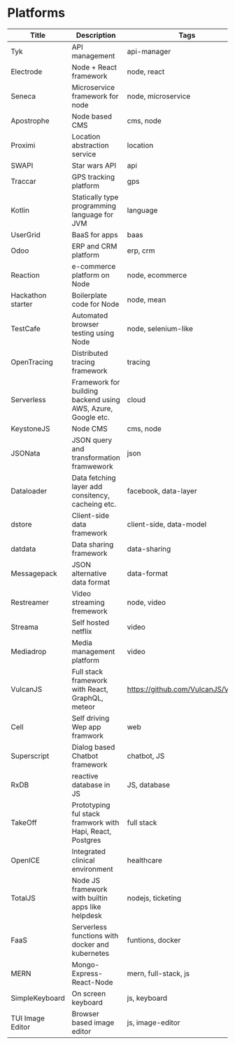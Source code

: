 # Platforms

Title | Description | Tags | Link
------------ | ------------- | ---------- | --------------
Tyk | API management | api-manager | https://tyk.io/
Electrode | Node + React framework | node, react | http://www.electrode.io/
Seneca | Microservice framework for node | node, microservice | http://senecajs.org/
Apostrophe | Node based CMS | cms, node | http://apostrophecms.org/
Proximi | Location abstraction service | location | https://proximi.io/
SWAPI | Star wars API | api | https://github.com/phalt/swapi
Traccar | GPS tracking platform | gps | https://www.traccar.org/
Kotlin | Statically type programming language for JVM | language | https://kotlinlang.org/
UserGrid | BaaS for apps | baas | https://usergrid.apache.org/
Odoo | ERP and CRM platform | erp, crm | https://www.odoo.com/
Reaction | e-commerce platform on Node | node, ecommerce | https://github.com/reactioncommerce/reaction
Hackathon starter | Boilerplate code for Node | node, mean | https://github.com/sahat/hackathon-starter
TestCafe | Automated browser testing using Node | node, selenium-like | https://github.com/DevExpress/testcafe
OpenTracing | Distributed tracing framework | tracing | http://opentracing.io/
Serverless | Framework for building backend using AWS, Azure, Google etc. | cloud | https://github.com/serverless/serverless
KeystoneJS | Node CMS | cms, node | http://keystonejs.com/
JSONata | JSON query and transformation framwework | json | https://github.com/jsonata-js
Dataloader | Data fetching layer add consitency, cacheing etc. | facebook, data-layer | https://github.com/facebook/dataloader
dstore | Client-side data framework | client-side, data-model | http://dstorejs.io/
datdata | Data sharing framework | data-sharing | https://datproject.org/
Messagepack | JSON alternative data format | data-format | http://msgpack.org/
Restreamer | Video streaming fremework | node, video | https://datarhei.github.io/restreamer/
Streama | Self hosted netflix | video | https://github.com/dularion/streama
Mediadrop | Media management platform | video | http://mediadrop.video/
VulcanJS | Full stack framework with React, GraphQL, meteor | https://github.com/VulcanJS/Vulcan
Cell | Self driving Wep app framwork | web | https://github.com/intercellular/cell
Superscript | Dialog based Chatbot framework | chatbot, JS | https://github.com/superscriptjs/superscript
RxDB | reactive database in JS | JS, database | https://github.com/pubkey/rxdb
TakeOff | Prototyping ful stack framwork with Hapi, React, Postgres | full stack | https://tanepiper.github.io/takeoff/
OpenICE | Integrated clinical environment | healthcare | https://www.openice.info/
TotalJS | Node JS framework with builtin apps like helpdesk | nodejs, ticketing | https://www.totaljs.com/
FaaS | Serverless functions with docker and kubernetes | funtions, docker | https://github.com/alexellis/faas
MERN | Mongo-Express-React-Node | mern, full-stack, js | http://mern.io/
SimpleKeyboard | On screen keyboard | js, keyboard | https://github.com/hodgef/simple-keyboard
TUI Image Editor | Browser based image editor | js, image-editor | https://github.com/nhnent/tui.image-editor
